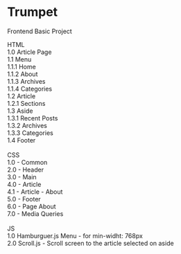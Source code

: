 # Trumpet
Frontend Basic Project

HTML<br>
1.0 Article Page<br>
  1.1 Menu<br>
    1.1.1 Home<br>
    1.1.2 About<br>
    1.1.3 Archives<br>
    1.1.4 Categories<br>
  1.2 Article<br>
    1.2.1 Sections<br>
  1.3 Aside<br>
    1.3.1 Recent Posts<br>
    1.3.2 Archives<br>
    1.3.3 Categories<br>
  1.4 Footer<br>
  <br>
CSS<br>
1.0 - Common<br>
2.0 - Header<br>
3.0 - Main<br>
4.0 - Article<br>
4.1 - Article - About<br>
5.0 - Footer<br>
6.0 - Page About<br>
7.0 - Media Queries<br>
<br>
JS<br>
1.0 Hamburguer.js Menu - for min-widht: 768px<br>
2.0 Scroll.js - Scroll screen to the article selected on aside
